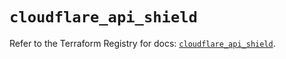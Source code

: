 # `cloudflare_api_shield`

Refer to the Terraform Registry for docs: [`cloudflare_api_shield`](https://registry.terraform.io/providers/cloudflare/cloudflare/5.3.0/docs/resources/api_shield).
